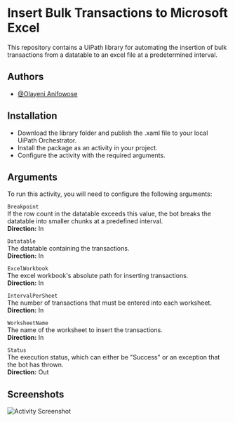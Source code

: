 
# Insert Bulk Transactions to Microsoft Excel

This repository contains a UiPath library for automating the insertion of bulk transactions from a datatable to an excel file at a predetermined interval.

## Authors

- [@Olayeni Anifowose](https://github.com/olayeni45)


## Installation

* Download the library folder and publish the .xaml file to your local UiPath Orchestrator.
* Install the package as an activity in your project.
* Configure the activity with the required arguments.
    
## Arguments

To run this activity, you will need to configure the following arguments:

`Breakpoint`\
If the row count in the datatable exceeds this value, the bot breaks the datatable into smaller chunks at a predefined interval. \
**Direction:** In

`Datatable`\
The datatable containing the transactions.\
**Direction:** In

`ExcelWorkbook`\
The excel workbook's absolute path for inserting transactions.\
**Direction:** In

`IntervalPerSheet`\
The number of transactions that must be entered into each worksheet.\
**Direction:** In

`WorksheetName`\
The name of the worksheet to insert the transactions.\
**Direction:** In

`Status`\
The execution status, which can either be "Success" or an exception that the bot has thrown.\
**Direction:** Out
## Screenshots

![Activity Screenshot](https://res.cloudinary.com/edconnect/image/upload/v1663784879/Github/Excel_Bulk_Insert_iqpunp.png)

